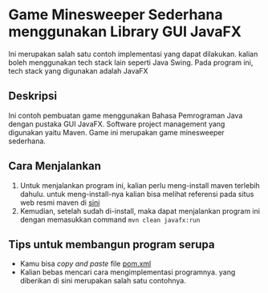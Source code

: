 # Game Minesweeper Sederhana menggunakan Library GUI JavaFX

Ini merupakan salah satu contoh implementasi yang dapat dilakukan. kalian boleh menggunakan tech stack lain
seperti Java Swing. Pada program ini, tech stack yang digunakan adalah JavaFX

## Deskripsi

Ini contoh pembuatan game menggunakan Bahasa Pemrograman Java dengan pustaka GUI JavaFX.
Software project management yang digunakan yaitu Maven. Game ini merupakan game minesweeper sederhana.

## Cara Menjalankan

1. Untuk menjalankan program ini, kalian perlu meng-install maven terlebih dahulu. untuk meng-install-nya kalian bisa melihat referensi pada situs web resmi maven di [sini](https://maven.apache.org/install.html)
2. Kemudian, setelah sudah di-install, maka dapat menjalankan program ini dengan memasukkan command
`mvn clean javafx:run`

## Tips untuk membangun program serupa
- Kamu bisa *copy and paste* file [pom.xml](pom.xml)
- Kalian bebas mencari cara mengimplementasi programnya. yang diberikan di sini merupakan salah satu contohnya.